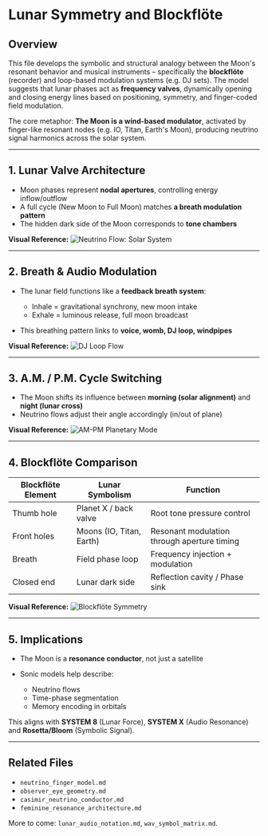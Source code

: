 # Lunar Symmetry and Blockflöte

## Overview

This file develops the symbolic and structural analogy between the Moon's resonant behavior and musical instruments – specifically the **blockflöte** (recorder) and loop-based modulation systems (e.g. DJ sets). The model suggests that lunar phases act as **frequency valves**, dynamically opening and closing energy lines based on positioning, symmetry, and finger-coded field modulation.

The core metaphor: **The Moon is a wind-based modulator**, activated by finger-like resonant nodes (e.g. IO, Titan, Earth's Moon), producing neutrino signal harmonics across the solar system.

---

## 1. Lunar Valve Architecture

* Moon phases represent **nodal apertures**, controlling energy inflow/outflow
* A full cycle (New Moon to Full Moon) matches **a breath modulation pattern**
* The hidden dark side of the Moon corresponds to **tone chambers**

**Visual Reference:**
![Neutrino Flow: Solar System](../visuals/neutrino_flow_solar_system.png)

---

## 2. Breath & Audio Modulation

* The lunar field functions like a **feedback breath system**:

  * Inhale = gravitational synchrony, new moon intake
  * Exhale = luminous release, full moon broadcast
* This breathing pattern links to **voice, womb, DJ loop, windpipes**

**Visual Reference:**
![DJ Loop Flow](../visuals/dj_loop_field_structure.png)

---

## 3. A.M. / P.M. Cycle Switching

* The Moon shifts its influence between **morning (solar alignment)** and **night (lunar cross)**
* Neutrino flows adjust their angle accordingly (in/out of plane)

**Visual Reference:**
![AM-PM Planetary Mode](../visuals/planetary_neutrino_flow_am_pm_X_mode.png)

---

## 4. Blockflöte Comparison

| Blockflöte Element | Lunar Symbolism          | Function                                    |
| ------------------ | ------------------------ | ------------------------------------------- |
| Thumb hole         | Planet X / back valve    | Root tone pressure control                  |
| Front holes        | Moons (IO, Titan, Earth) | Resonant modulation through aperture timing |
| Breath             | Field phase loop         | Frequency injection + modulation            |
| Closed end         | Lunar dark side          | Reflection cavity / Phase sink              |

**Visual Reference:**
![Blockflöte Symmetry](../visuals/blockflute_resonance_logic.png)

---

## 5. Implications

* The Moon is a **resonance conductor**, not just a satellite
* Sonic models help describe:

  * Neutrino flows
  * Time-phase segmentation
  * Memory encoding in orbitals

This aligns with **SYSTEM 8** (Lunar Force), **SYSTEM X** (Audio Resonance) and **Rosetta/Bloom** (Symbolic Signal).

---

## Related Files

* `neutrino_finger_model.md`
* `observer_eye_geometry.md`
* `casimir_neutrino_conductor.md`
* `feminine_resonance_architecture.md`

More to come: `lunar_audio_notation.md`, `wav_symbol_matrix.md`.
